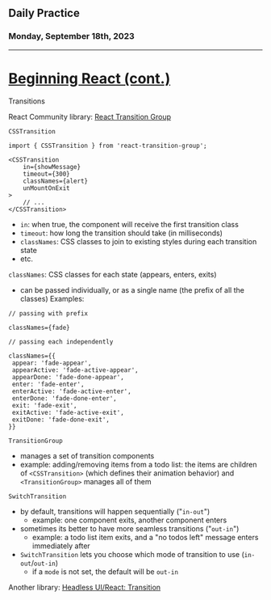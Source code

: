 ## Daily Practice
### Monday, September 18th, 2023
---


# [Beginning React (cont.)](https://laracasts.com/series/beginning-react) 


Transitions


React Community library: [React Transition Group](https://reactcommunity.org/react-transition-group/)  


`CSSTransition`

```
import { CSSTransition } from 'react-transition-group';

<CSSTransition
    in={showMessage}
    timeout={300}
    classNames={alert}
    unMountOnExit
>
    // ...
</CSSTransition>
```
- `in`: when true, the component will receive the first transition class
- `timeout`: how long the transition should take (in milliseconds)
- `classNames`: CSS classes to join to existing styles during each transition state
- etc.

`classNames`: CSS classes for each state (appears, enters, exits)  
- can be passed individually, or as a single name (the prefix of all the classes)
Examples:
```
// passing with prefix

classNames={fade}
```
```
// passing each independently

classNames={{
 appear: 'fade-appear',
 appearActive: 'fade-active-appear',
 appearDone: 'fade-done-appear',
 enter: 'fade-enter',
 enterActive: 'fade-active-enter',
 enterDone: 'fade-done-enter',
 exit: 'fade-exit',
 exitActive: 'fade-active-exit',
 exitDone: 'fade-done-exit',
}}
```


`TransitionGroup`
- manages a set of transition components
- example: adding/removing items from a todo list: the items are children of `<CSSTransition>` (which defines their animation behavior) and `<TransitionGroup>` manages all of them


`SwitchTransition`
- by default, transitions will happen sequentially ("`in-out`")
   * example: one component exits, another component enters
- sometimes its better to have more seamless transitions ("`out-in`")
   * example: a todo list item exits, and a "no todos left" message enters immediately after
- `SwitchTransition` lets you choose which mode of transition to use (`in-out`/`out-in`)
   * if a `mode` is not set, the default will be `out-in`


Another library: [Headless UI/React: Transition](https://headlessui.com/react/transition)